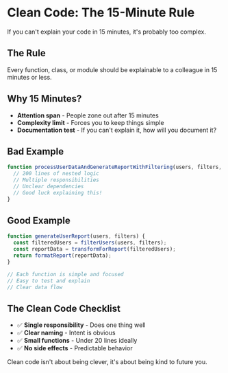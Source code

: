 # Clean Code: The 15-Minute Rule

If you can't explain your code in 15 minutes, it's probably too complex.

## The Rule

Every function, class, or module should be explainable to a colleague in 15 minutes or less.

## Why 15 Minutes?

- **Attention span** - People zone out after 15 minutes
- **Complexity limit** - Forces you to keep things simple
- **Documentation test** - If you can't explain it, how will you document it?

## Bad Example

```javascript
function processUserDataAndGenerateReportWithFiltering(users, filters, options) {
  // 200 lines of nested logic
  // Multiple responsibilities
  // Unclear dependencies
  // Good luck explaining this!
}
```

## Good Example

```javascript
function generateUserReport(users, filters) {
  const filteredUsers = filterUsers(users, filters);
  const reportData = transformForReport(filteredUsers);
  return formatReport(reportData);
}

// Each function is simple and focused
// Easy to test and explain
// Clear data flow
```

## The Clean Code Checklist

- ✅ **Single responsibility** - Does one thing well
- ✅ **Clear naming** - Intent is obvious
- ✅ **Small functions** - Under 20 lines ideally
- ✅ **No side effects** - Predictable behavior

Clean code isn't about being clever, it's about being kind to future you.